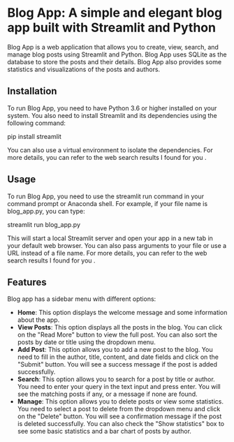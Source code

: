 # Blog App: A simple and elegant blog app built with Streamlit and Python

Blog App is a web application that allows you to create, view, search, and manage blog posts using Streamlit and Python. Blog App uses SQLite as the database to store the posts and their details. Blog App also provides some statistics and visualizations of the posts and authors.

## Installation

To run Blog App, you need to have Python 3.6 or higher installed on your system. You also need to install Streamlit and its dependencies using the following command:

pip install streamlit

You can also use a virtual environment to isolate the dependencies. For more details, you can refer to the web search results I found for you .

## Usage

To run Blog App, you need to use the streamlit run command in your command prompt or Anaconda shell. For example, if your file name is blog_app.py, you can type:

streamlit run blog_app.py

This will start a local Streamlit server and open your app in a new tab in your default web browser. You can also pass arguments to your file or use a URL instead of a file name. For more details, you can refer to the web search results I found for you .

## Features

Blog app has a sidebar menu with different options:

- **Home**: This option displays the welcome message and some information about the app.
- **View Posts**: This option displays all the posts in the blog. You can click on the "Read More" button to view the full post. You can also sort the posts by date or title using the dropdown menu.
- **Add Post**: This option allows you to add a new post to the blog. You need to fill in the author, title, content, and date fields and click on the "Submit" button. You will see a success message if the post is added successfully.
- **Search**: This option allows you to search for a post by title or author. You need to enter your query in the text input and press enter. You will see the matching posts if any, or a message if none are found.
- **Manage**: This option allows you to delete posts or view some statistics. You need to select a post to delete from the dropdown menu and click on the "Delete" button. You will see a confirmation message if the post is deleted successfully. You can also check the "Show statistics" box to see some basic statistics and a bar chart of posts by author.

